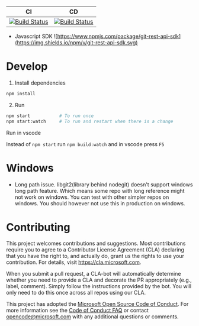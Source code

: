 | CI | CD |
|----|----|
| [![Build Status](https://dev.azure.com/azure-sdk/public/_apis/build/status/tools/public.git-rest-api.ci?branchName=master)](https://dev.azure.com/azure-sdk/public/_build/latest?definitionId=444&branchName=master) |  [![Build Status](https://dev.azure.com/azure-sdk/public/_apis/build/status/tools/Azure.git-rest-api%20Build?branchName=master)](https://dev.azure.com/azure-sdk/public/_build/latest?definitionId=445&branchName=master) |

* Javascript SDK ![https://www.npmjs.com/package/git-rest-api-sdk](https://img.shields.io/npm/v/git-rest-api-sdk.svg)

# Develop

1. Install dependencies
```bash
npm install
```

2. Run
```bash
npm start           # To run once
npm start:watch     # To run and restart when there is a change
```

Run in vscode

Instead of `npm start` run `npm build:watch` and in vscode press `F5`

# Windows

* Long path issue. libgit2(library behind nodegit) doesn't support windows long path feature. Which means some repo with long reference might not work on windows. You can test with other simpler repos on windows. You should however not use this in production on windows.

# Contributing

This project welcomes contributions and suggestions.  Most contributions require you to agree to a
Contributor License Agreement (CLA) declaring that you have the right to, and actually do, grant us
the rights to use your contribution. For details, visit https://cla.microsoft.com.

When you submit a pull request, a CLA-bot will automatically determine whether you need to provide
a CLA and decorate the PR appropriately (e.g., label, comment). Simply follow the instructions
provided by the bot. You will only need to do this once across all repos using our CLA.

This project has adopted the [Microsoft Open Source Code of Conduct](https://opensource.microsoft.com/codeofconduct/).
For more information see the [Code of Conduct FAQ](https://opensource.microsoft.com/codeofconduct/faq/) or
contact [opencode@microsoft.com](mailto:opencode@microsoft.com) with any additional questions or comments.
